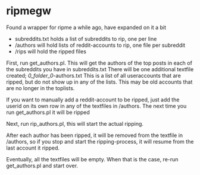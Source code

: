 # ripmegw

Found a wrapper for ripme a while ago, have expanded on it a bit

* subreddits.txt holds a list of subreddits to rip, one per line
* /authors will hold lists of reddit-accounts to rip, one file per subreddit
* /rips will hold the ripped files

First, run get_authors.pl. This will get the authors of the top posts in each of the subreddits you have in subreddits.txt
There will be one additional textfile created; _0_folder_0_-authors.txt
This is a list of all useraccounts that are ripped, but do not show up in any of the lists. This may be old accounts that are no longer in the toplists.

If you want to manually add a reddit-account to be ripped, just add the userid on its own row in any of the textfiles in /authors. The next time you run get_authors.pl it will be ripped

Next, run rip_authors.pl, this will start the actual ripping.

After each author has been ripped, it will be removed from the textfile in /authors, so if you stop and start the ripping-process, it will resume from the last account it ripped.

Eventually, all the textfiles will be empty. When that is the case, re-run get_authors.pl and start over.


